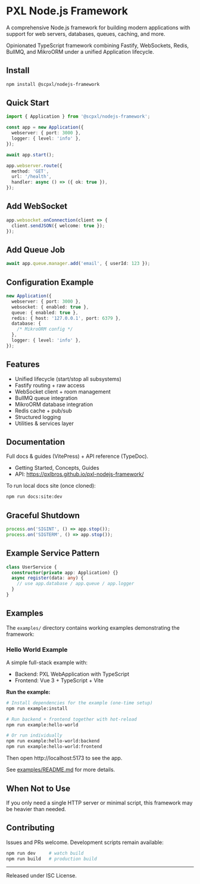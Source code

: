 # PXL Node.js Framework

A comprehensive Node.js framework for building modern applications with support for web servers, databases, queues, caching, and more.

Opinionated TypeScript framework combining Fastify, WebSockets, Redis, BullMQ, and MikroORM under a unified Application lifecycle.

## Install

```bash
npm install @scpxl/nodejs-framework
```

## Quick Start

```ts
import { Application } from '@scpxl/nodejs-framework';

const app = new Application({
  webserver: { port: 3000 },
  logger: { level: 'info' },
});

await app.start();

app.webserver.route({
  method: 'GET',
  url: '/health',
  handler: async () => ({ ok: true }),
});
```

## Add WebSocket

```ts
app.websocket.onConnection(client => {
  client.sendJSON({ welcome: true });
});
```

## Add Queue Job

```ts
await app.queue.manager.add('email', { userId: 123 });
```

## Configuration Example

```ts
new Application({
  webserver: { port: 3000 },
  websocket: { enabled: true },
  queue: { enabled: true },
  redis: { host: '127.0.0.1', port: 6379 },
  database: {
    /* MikroORM config */
  },
  logger: { level: 'info' },
});
```

## Features

- Unified lifecycle (start/stop all subsystems)
- Fastify routing + raw access
- WebSocket client + room management
- BullMQ queue integration
- MikroORM database integration
- Redis cache + pub/sub
- Structured logging
- Utilities & services layer

## Documentation

Full docs & guides (VitePress) + API reference (TypeDoc).

- Getting Started, Concepts, Guides
- API: https://pxlbros.github.io/pxl-nodejs-framework/

To run local docs site (once cloned):

```bash
npm run docs:site:dev
```

## Graceful Shutdown

```ts
process.on('SIGINT', () => app.stop());
process.on('SIGTERM', () => app.stop());
```

## Example Service Pattern

```ts
class UserService {
  constructor(private app: Application) {}
  async register(data: any) {
    // use app.database / app.queue / app.logger
  }
}
```

## Examples

The `examples/` directory contains working examples demonstrating the framework:

### Hello World Example

A simple full-stack example with:

- Backend: PXL WebApplication with TypeScript
- Frontend: Vue 3 + TypeScript + Vite

**Run the example:**

```bash
# Install dependencies for the example (one-time setup)
npm run example:install

# Run backend + frontend together with hot-reload
npm run example:hello-world

# Or run individually
npm run example:hello-world:backend
npm run example:hello-world:frontend
```

Then open http://localhost:5173 to see the app.

See [examples/README.md](examples/README.md) for more details.

## When Not to Use

If you only need a single HTTP server or minimal script, this framework may be heavier than needed.

## Contributing

Issues and PRs welcome. Development scripts remain available:

```bash
npm run dev     # watch build
npm run build   # production build
```

---

Released under ISC License.
